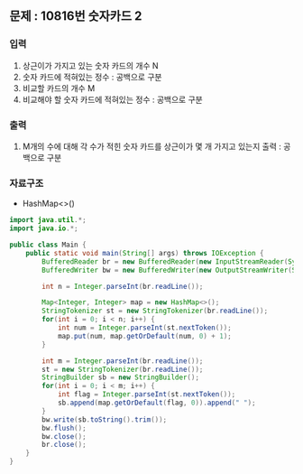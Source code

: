 ## 문제 : 10816번 숫자카드 2

### 입력
1. 상근이가 가지고 있는 숫자 카드의 개수 N 
2. 숫자 카드에 적혀있는 정수 : 공백으로 구분
3. 비교할 카드의 개수 M
4. 비교해야 할 숫자 카드에 적혀있는 정수 : 공백으로 구분 

### 출력
1. M개의 수에 대해 각 수가 적힌 숫자 카드를 상근이가 몇 개 가지고 있는지 출력 : 공백으로 구분

### 자료구조 
- HashMap<>() 

```java
import java.util.*;
import java.io.*;

public class Main {
    public static void main(String[] args) throws IOException {
        BufferedReader br = new BufferedReader(new InputStreamReader(System.in));
        BufferedWriter bw = new BufferedWriter(new OutputStreamWriter(System.out));

        int n = Integer.parseInt(br.readLine());

        Map<Integer, Integer> map = new HashMap<>();
        StringTokenizer st = new StringTokenizer(br.readLine());
        for(int i = 0; i < n; i++) {
            int num = Integer.parseInt(st.nextToken());
            map.put(num, map.getOrDefault(num, 0) + 1);
        }

        int m = Integer.parseInt(br.readLine());
        st = new StringTokenizer(br.readLine());
        StringBuilder sb = new StringBuilder();
        for(int i = 0; i < m; i++) {
            int flag = Integer.parseInt(st.nextToken());
            sb.append(map.getOrDefault(flag, 0)).append(" ");
        }
        bw.write(sb.toString().trim());
        bw.flush();
        bw.close();
        br.close();
    }
}

```